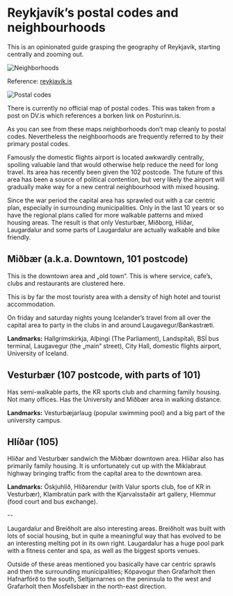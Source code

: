 # Reykjavík’s postal codes and neighbourhoods

This is an opinionated guide grasping the geography of Reykjavík, starting
centrally and zooming out.

![Neighborhoods](../files/neighbourhoods.png)

Reference: [reykjavik.is](https://reykjavik.is/sites/default/files/kort/stjornsysluskipting.pdf)

![Postal codes](../files/postal-codes.jpg)

There is currently no official map of postal codes. This was taken from a post on DV.is which references a borken link on Posturinn.is. 

As you can see from these maps neighborhoods don’t map cleanly to postal codes. Nevertheless the neighboorhoods are frequently referred to by their primary postal codes. 

Famously the domestic flights airport is located awkwardly centrally, spoiling valuable land that would otherwise help reduce the need for long travel. Its area has recently been given the 102 postcode. The future of this area has been a source of political contention, but very likely the airport will gradually make way for a new central neighbourhood with mixed housing. 

Since the war period the capital area has sprawled out with a car centric plan, especially in surrounding municipalities. Only in the last 10 years or so have the regional plans called for more walkable patterns and mixed housing areas. The result is that only Vesturbær, Miðborg, Hlíðar, Laugardalur and some parts of Laugardalur are actually walkable and bike friendly. 

## Miðbær (a.k.a. Downtown, 101 postcode)

This is the downtown area and „old town“. This is where service, cafe’s, clubs and restaurants are clustered here. 

This is by far the most touristy area with a density of high hotel and tourist accommodation.

On friday and saturday nights young Icelander’s travel from all over the capital area to party in the clubs in and around Laugavegur/Bankastræti.

**Landmarks:** Hallgrímskirkja, Alþingi (The Parliament), Landspítali, BSÍ bus terminal, Laugavegur (the „main“ street), City Hall, domestic flights airport, University of Iceland.

## Vesturbær (107 postcode, with parts of 101)

Has semi-walkable parts, the KR sports club and charming family housing. Not many offices. Has the University and Miðbær area in walking distance. 

**Landmarks:** Vesturbæjarlaug (popular swimming pool) and a big part of the university campus. 

## Hlíðar (105)

Hlíðar and Vesturbær sandwich the Miðbær downtown area. Hlíðar also has primarily family housing. It is unfortunately cut up with the Miklabraut highway bringing traffic from the capital area to the downtown area. 

**Landmarks:** Öskjuhlíð, Hlíðarendur (with Valur sports club, foe of KR in Vesturbær), Klambratún park with the Kjarvalsstaðir art gallery, Hlemmur (food court and bus exchange).

--

Laugardalur and Breiðholt are also interesting areas. Breiðholt was built with lots of social housing, but in quite a meaningful way that has evolved to be an interesting melting pot in its own right. Laugardalur has a huge pool park with a fitness center and spa, as well as the biggest sports venues. 

Outside of these areas mentioned you basically have car centric sprawls and then the surrounding municipalities; Kópavogur then Grafarholt then Hafnarförð to the south, Seltjarnarnes on the peninsula to the west and Grafarholt then Mosfellsbær in the north-east direction. 

